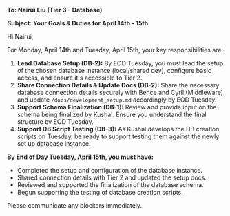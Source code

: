 **To: Nairui Liu (Tier 3 - Database)**

**Subject: Your Goals & Duties for April 14th - 15th**

Hi Nairui,

For Monday, April 14th and Tuesday, April 15th, your key responsibilities are:

1.  **Lead Database Setup (DB-2):** By EOD Tuesday, you must lead the setup of the chosen database instance (local/shared dev), configure basic access, and ensure it's accessible to Tier 2.
2.  **Share Connection Details & Update Docs (DB-2):** Share the necessary database connection details securely with Bence and Cyril (Middleware) and update `/docs/development_setup.md` accordingly by EOD Tuesday.
3.  **Support Schema Finalization (DB-1):** Review and provide input on the schema being finalized by Kushal. Ensure you understand the final structure by EOD Tuesday.
4.  **Support DB Script Testing (DB-3):** As Kushal develops the DB creation scripts on Tuesday, be ready to support testing them against the newly set up database instance.

**By End of Day Tuesday, April 15th, you must have:**
*   Completed the setup and configuration of the database instance.
*   Shared connection details with Tier 2 and updated the setup docs.
*   Reviewed and supported the finalization of the database schema.
*   Begun supporting the testing of database creation scripts.

Please communicate any blockers immediately.
